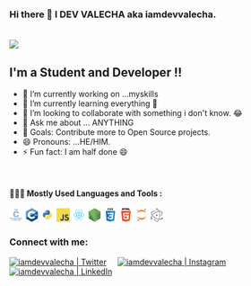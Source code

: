   
### Hi there 👋 I DEV VALECHA aka iamdevvalecha.

<br><img src="https://i.pinimg.com/originals/ce/69/4f/ce694f560636dffcf42ecf40d4f2f962.gif" width="300px" align="center">

## I'm a Student and Developer !!

- 🔭 I’m currently working on ...myskills
- 🌱 I’m currently learning everything 🤣
- 👯 I’m looking to collaborate with something i don't know. 😂
- 💬 Ask me about ... ANYTHING
- 🥅 Goals: Contribute more to Open Source projects.
- 😄 Pronouns: ...HE/HIM.
- ⚡ Fun fact: I am half done 😄

<br/>

#### 👨🏻‍💻 Mostly Used Languages and Tools :

<code><img height="24" src="https://raw.githubusercontent.com/github/explore/80688e429a7d4ef2fca1e82350fe8e3517d3494d/topics/c/c.png"></code>
<code><img height="24" src="https://raw.githubusercontent.com/github/explore/80688e429a7d4ef2fca1e82350fe8e3517d3494d/topics/cpp/cpp.png"></code>
<code><img height="24" src="https://raw.githubusercontent.com/github/explore/80688e429a7d4ef2fca1e82350fe8e3517d3494d/topics/python/python.png"></code>
<code><img height="24" src="https://raw.githubusercontent.com/github/explore/80688e429a7d4ef2fca1e82350fe8e3517d3494d/topics/javascript/javascript.png"></code>
<code><img height="24" src="https://raw.githubusercontent.com/github/explore/80688e429a7d4ef2fca1e82350fe8e3517d3494d/topics/react/react.png"></code>
<code><img height="24" src="https://raw.githubusercontent.com/github/explore/80688e429a7d4ef2fca1e82350fe8e3517d3494d/topics/nodejs/nodejs.png"></code>
<code><img height="24" src="https://raw.githubusercontent.com/github/explore/80688e429a7d4ef2fca1e82350fe8e3517d3494d/topics/css/css.png"></code>
<code><img height="24" src="https://raw.githubusercontent.com/github/explore/80688e429a7d4ef2fca1e82350fe8e3517d3494d/topics/html/html.png"></code>
<code><img height="24" src="https://raw.githubusercontent.com/github/explore/80688e429a7d4ef2fca1e82350fe8e3517d3494d/topics/jupyter-notebook/jupyter-notebook.png"></code>
<code><img height="24" src="https://raw.githubusercontent.com/github/explore/80688e429a7d4ef2fca1e82350fe8e3517d3494d/topics/electron/electron.png"></code>
  



### Connect with me:
[![iamdevvalecha | Twitter][twitter-image]][twitter-link] &nbsp; &nbsp;
[![iamdevvalecha | Instagram][instagram-image]][instagram-link] &nbsp; &nbsp;
[![iamdevvalecha | LinkedIn][linkedin-image]][linkedin-link] &nbsp; &nbsp;

<br />

[twitter-image]: https://res.cloudinary.com/neontuts/image/upload/c_scale,w_24/v1615091228/GitHub%20ReadMe/twitter_skdfew.png
[instagram-image]: https://res.cloudinary.com/neontuts/image/upload/c_scale,w_24/v1615091228/GitHub%20ReadMe/instagram_hjwtbt.png
[linkedin-image]: https://res.cloudinary.com/neontuts/image/upload/c_scale,w_24/v1615091227/GitHub%20ReadMe/linkedin_elee1c.png

[twitter-link]: https://twitter.com/iamdevvalecha
[instagram-link]: https://www.instagram.com/iamdevvalecha/
[linkedin-link]:https://www.linkedin.com/in/dev-valecha-9655431b3/


</br>
